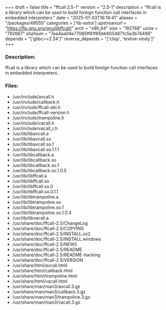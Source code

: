 +++
draft = false
title = "ffcall 2.5-1"
version = "2.5-1"
description = "ffcall is a library which can be used to build foreign function call interfaces in embedded interpreters."
date = "2025-01-03T16:19:41"
aliases = "/packages/49555"
categories = ['lib-extra']
upstreamurl = "https://ftp.gnu.org/gnu/libffcall/"
arch = "x86_64"
size = "192768"
usize = "792667"
sha1sum = "7ea4aa04e77065ff81f65bb6054871c5a3b74498"
depends = "['glibc>=2.34']"
reverse_depends = "['clisp', 'texlive-xindy']"
+++
### Description: 
ffcall is a library which can be used to build foreign function call interfaces in embedded interpreters.

### Files: 
* /usr/include/avcall.h
* /usr/include/callback.h
* /usr/include/ffcall-abi.h
* /usr/include/ffcall-version.h
* /usr/include/trampoline.h
* /usr/include/vacall.h
* /usr/include/vacall_r.h
* /usr/lib/libavcall.a
* /usr/lib/libavcall.so
* /usr/lib/libavcall.so.1
* /usr/lib/libavcall.so.1.1.1
* /usr/lib/libcallback.a
* /usr/lib/libcallback.so
* /usr/lib/libcallback.so.1
* /usr/lib/libcallback.so.1.0.5
* /usr/lib/libffcall.a
* /usr/lib/libffcall.so
* /usr/lib/libffcall.so.0
* /usr/lib/libffcall.so.0.1.1
* /usr/lib/libtrampoline.a
* /usr/lib/libtrampoline.so
* /usr/lib/libtrampoline.so.1
* /usr/lib/libtrampoline.so.1.0.4
* /usr/lib/libvacall.a
* /usr/share/doc/ffcall-2.5/ChangeLog
* /usr/share/doc/ffcall-2.5/COPYING
* /usr/share/doc/ffcall-2.5/INSTALL.os2
* /usr/share/doc/ffcall-2.5/INSTALL.windows
* /usr/share/doc/ffcall-2.5/NEWS
* /usr/share/doc/ffcall-2.5/README
* /usr/share/doc/ffcall-2.5/README-hacking
* /usr/share/doc/ffcall-2.5/VERSION
* /usr/share/html/avcall.html
* /usr/share/html/callback.html
* /usr/share/html/trampoline.html
* /usr/share/html/vacall.html
* /usr/share/man/man3/avcall.3.gz
* /usr/share/man/man3/callback.3.gz
* /usr/share/man/man3/trampoline.3.gz
* /usr/share/man/man3/vacall.3.gz
